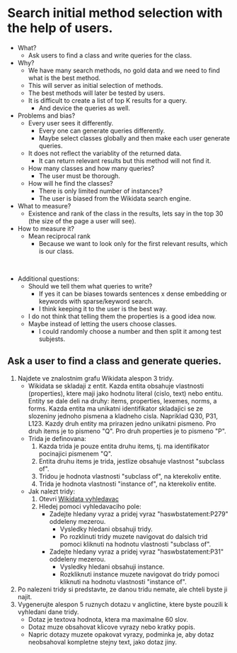# Search initial method selection with the help of users.

- What?
  - Ask users to find a class and write queries for the class.
- Why?
  - We have many search methods, no gold data and we need to find what is the best method.
  - This will server as initial selection of methods.
  - The best methods will later be tested by users.
  - It is difficult to create a list of top K results for a query.
    - And device the queries as well.
- Problems and bias?
  - Every user sees it differently.
    - Every one can generate queries differently.
    - Maybe select classes globally and then make each user generate queries.
  - It does not reflect the variablity of the returned data.
    - It can return relevant results but this method will not find it.
  - How many classes and how many queries?
    - The user must be thorough.
  - How will he find the classes?
    - There is only limited number of instances?
    - The user is biased from the Wikidata search engine.
- What to measure?
  - Existence and rank of the class in the results, lets say in the top 30 (the size of the page a user will see).
- How to measure it?
  -  Mean reciprocal rank
     -  Because we want to look only for the first relevant results, which is our class.

<br>

- Additional questions:
  - Should we tell them what queries to write?
    - If yes it can be biases towards sentences x dense embedding or keywords with sparse/keyword search.
    - I think keeping it to the user is the best way.
  - I do not think that telling them the properties is a good idea now.
  - Maybe instead of letting the users choose classes.
    - I could randomly choose a number and then split it among test subjests.

## Ask a user to find a class and generate queries.

1. Najdete ve znalostnim grafu Wikidata alespon 3 tridy.
   - Wikidata se skladaji z entit. Kazda entita obsahuje vlastnosti (properties), ktere maji jako hodnotu literal (cislo, text) nebo entitu. Entity se dale deli na druhy: items, properties, lexemes, norms, a forms. Kazda entita ma unikatni identifikator skladajici se ze slozeniny jednoho pismena a kladneho cisla. Napriklad Q30, P31, L123. Kazdy druh entity ma prirazen jedno unikatni pismeno. Pro druh items je to pismeno "Q". Pro druh properties je to pismeno "P".
   - Trida je definovana:
     1. Kazda trida je pouze entita druhu items, tj. ma identifikator pocinajici pismenem "Q". 
     2. Entita druhu items je trida, jestlize obsahuje vlastnost "subclass of".
     3. Tridou je hodnota vlastnosti "subclass of", na kterekoliv entite.
     4. Trida je hodnota vlastnosti "instance of", na kterekoliv entite. 
   - Jak nalezt tridy:
     1. Otevri [Wikidata vyhledavac](https://www.wikidata.org/w/index.php?search=&search=&title=Special:Search&go=Go)
     2. Hledej pomoci vyhledavaciho pole:
        - Zadejte hledany vyraz a pridej vyraz "haswbstatement:P279" oddeleny mezerou.
          - Vysledky hledani obsahuji tridy.
          - Po rozklinuti tridy muzete navigovat do dalsich trid pomoci kliknuti na hodnotu vlastnosti "subclass of".     
        - Zadejte hledany vyraz a pridej vyraz "haswbstatement:P31" oddeleny mezerou.     
          - Vysledky hledani obsahuji instance.
          - Rozkliknuti instance muzete navigovat do tridy pomoci kliknuti na hodnotu vlastnosti "instance of".
2. Po nalezeni tridy si predstavte, ze danou tridu nemate, ale chteli byste ji najit. 
3. Vygenerujte alespon 5 ruznych dotazu v anglictine, ktere byste pouzili k vyhledani dane tridy.
    - Dotaz je textova hodnota, ktera ma maximalne 60 slov.
    - Dotaz muze obsahovat klicove vyrazy nebo kratky popis.
    - Napric dotazy muzete opakovat vyrazy, podminka je, aby dotaz neobsahoval kompletne stejny text, jako dotaz jiny.